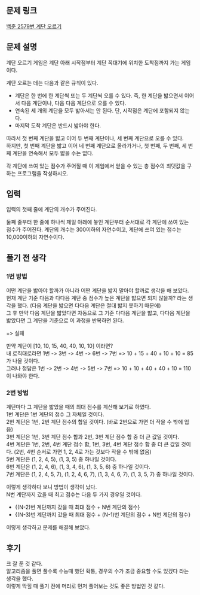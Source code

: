 ## 문제 링크

[백준 2579번 계단 오르기](https://www.acmicpc.net/problem/2579)

## 문제 설명

계단 오르기 게임은 계단 아래 시작점부터 계단 꼭대기에 위치한 도착점까지 가는 게임이다.

계단 오르는 데는 다음과 같은 규칙이 있다.  
- 계단은 한 번에 한 계단씩 또는 두 계단씩 오를 수 있다. 즉, 한 계단을 밟으면서 이어서 다음 계단이나, 다음 다음 계단으로 오를 수 있다.  
- 연속된 세 개의 계단을 모두 밟아서는 안 된다. 단, 시작점은 계단에 포함되지 않는다.  
- 마지막 도착 계단은 반드시 밟아야 한다.  

따라서 첫 번째 계단을 밟고 이어 두 번째 계단이나, 세 번째 계단으로 오를 수 있다.  
하지만, 첫 번째 계단을 밟고 이어 네 번째 계단으로 올라가거나, 첫 번째, 두 번째, 세 번째 계단을 연속해서 모두 밟을 수는 없다.  

각 계단에 쓰여 있는 점수가 주어질 때 이 게임에서 얻을 수 있는 총 점수의 최댓값을 구하는 프로그램을 작성하시오.  

## 입력

입력의 첫째 줄에 계단의 개수가 주어진다.

둘째 줄부터 한 줄에 하나씩 제일 아래에 놓인 계단부터 순서대로 각 계단에 쓰여 있는 점수가 주어진다. 계단의 개수는 300이하의 자연수이고, 계단에 쓰여 있는 점수는 10,000이하의 자연수이다.

## 풀기 전 생각

### 1번 방법

어떤 계단을 밟아야 할까가 아니라 어떤 계단을 밟지 말아야 할까로 생각을 해 보았다.  
현재 계단 기준 다음과 다다음 계단 중 점수가 높은 계단을 밟으면 되지 않을까? 라는 생각을 했다. (다음 계단을 밟으면 다다음 계단은 절대 밟지 못하기 때문에)  
그 후 만약 다음 계단을 밟았다면 자동으로 그 기준 다다음 계단을 밟고, 다다음 계단을 밟았다면 그 계단을 기준으로 이 과정을 반복하면 된다.   

=> 실패

만약 계단이 [10, 10, 15, 40, 40, 10, 10] 이라면?  
내 로직대로라면 1번 -> 3번 -> 4번 -> 6번 -> 7번 => 10 + 15 + 40 + 10 + 10 = 85가 나올 것이다.  
그러나 정답은 1번 -> 2번 -> 4번 -> 5번 -> 7번 => 10 + 10 + 40 + 40 + 10 = 110이 나와야 한다.  

### 2번 방법

계단마다 그 계단을 밟았을 때의 최대 점수를 계산해 보기로 하였다.  
1번 계단은 1번 계단의 점수 그 자체일 것이다.  
2번 계단은 1번, 2번 계단 점수의 합일 것이다. (바로 2번으로 가면 더 작을 수 밖에 업음)  
3번 계단은 1번, 3번 계단 점수 합과 2번, 3번 계단 점수 합 중 더 큰 값일 것이다.  
4번 계단은 1번, 2번, 4번 계단 점수 합, 1번, 3번, 4번 계단 점수 합 중 더 큰 값일 것이다. (2번, 4번 순서로 가면 1, 2, 4로 가는 것보다 작을 수 밖에 없음)  
5번 계단은 (1, 2, 4, 5), (1, 3, 5) 중 하나일 것이다.  
6번 계단은 (1, 2, 4, 6), (1, 3, 4, 6), (1, 3, 5, 6) 중 하나일 것이다.  
7번 계단은 (1, 2, 4, 5, 7), (1, 2, 4, 6, 7), (1, 3, 4, 6, 7), (1, 3, 5, 7) 중 하나일 것이다.  

이렇게 생각하다 보니 방법이 생각이 났다.  
N번 계단까지 갔을 때 최고 점수는 다음 두 가지 경우일 것이다.
- {(N-2)번 계단까지 갔을 때 최대 점수 + N번 계단의 점수}
- {(N-3)번 계단까지 갔을 때 최대 점수 + (N-1)번 계단의 점수 + N번 계단의 점수} 

이렇게 생각하고 문제를 해결해 보았다.

## 후기

크 잘 푼 것 같다.  
알고리즘을 풀면 풀수록 수능때 했던 확통, 경우의 수가 조금 중요할 수도 있겠다 라는 생각을 했다.  
이렇게 막힐 때 풀기 전에 머리로 먼저 풀어보는 것도 좋은 방법인 것 같다.   